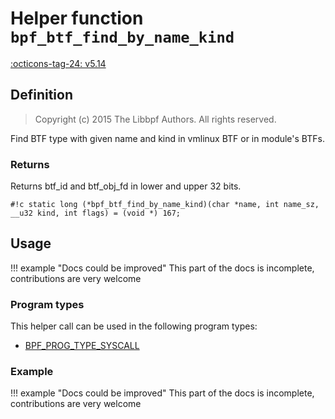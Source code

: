 # Helper function `bpf_btf_find_by_name_kind`

<!-- [FEATURE_TAG](bpf_btf_find_by_name_kind) -->
[:octicons-tag-24: v5.14](https://github.com/torvalds/linux/commit/3d78417b60fba249cc555468cb72d96f5cde2964)
<!-- [/FEATURE_TAG] -->

## Definition

> Copyright (c) 2015 The Libbpf Authors. All rights reserved.


<!-- [HELPER_FUNC_DEF] -->
Find BTF type with given name and kind in vmlinux BTF or in module's BTFs.

### Returns

Returns btf_id and btf_obj_fd in lower and upper 32 bits.

`#!c static long (*bpf_btf_find_by_name_kind)(char *name, int name_sz, __u32 kind, int flags) = (void *) 167;`
<!-- [/HELPER_FUNC_DEF] -->

## Usage

!!! example "Docs could be improved"
    This part of the docs is incomplete, contributions are very welcome

### Program types

This helper call can be used in the following program types:

<!-- DO NOT EDIT MANUALLY -->
<!-- [HELPER_FUNC_PROG_REF] -->
 * [BPF_PROG_TYPE_SYSCALL](../program-type/BPF_PROG_TYPE_SYSCALL.md)
<!-- [/HELPER_FUNC_PROG_REF] -->

### Example

!!! example "Docs could be improved"
    This part of the docs is incomplete, contributions are very welcome
